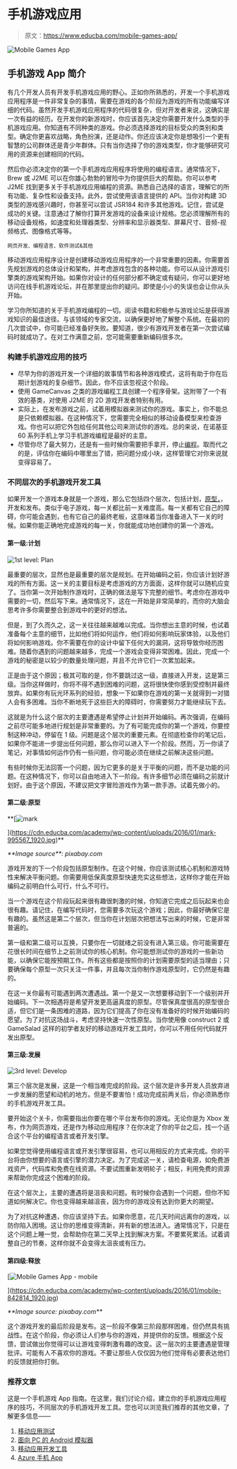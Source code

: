 # 手机游戏应用

> 原文：<https://www.educba.com/mobile-games-app/>

![Mobile Games App](img/420a966d80526d5221158ef104ba0e26.png)



## 手机游戏 App 简介

有几个开发人员有开发手机游戏应用的野心。正如你所熟悉的，开发一个手机游戏应用程序是一件非常复杂的事情，需要在游戏的各个阶段为游戏的所有功能编写详细的代码。虽然开发手机游戏应用程序的代码很复杂，但对开发者来说，这确实是一次有益的经历。在开发你的新游戏时，你应该首先决定你需要开发什么类型的手机游戏应用。你知道有不同种类的游戏。你必须选择游戏的目标受众的类别和类型。确定你更喜欢战略，角色扮演，还是动作。你还应该决定你是想吸引一个更有智慧的公司群体还是青少年群体。只有当你选择了你的游戏类型，你才能够研究可用的资源来创建相同的代码。

然后你必须决定你的第一个手机游戏应用程序将使用的编程语言。通常情况下，Brew 或 J2ME 可以在你雄心勃勃的冒险中为你提供巨大的帮助。你可以参考 J2ME 找到更多关于手机游戏应用编程的资源。熟悉自己选择的语言，理解它的所有功能、复杂性和设备支持。此外，尝试使用该语言提供的 API。当你对构建 3D 类型的游戏感兴趣时，你甚至可以尝试 JSR184 和许多其他游戏。记住，尝试是成功的关键。注意通过了解你打算开发游戏的设备来设计规格。您必须理解所有的移动设备规格，如速度和处理器类型、分辨率和显示器类型、屏幕尺寸、音频-视频格式、图像格式等等。

<small>网页开发、编程语言、软件测试&其他</small>

移动游戏应用程序设计是创建移动游戏应用程序的一个非常重要的因素。你需要首先规划游戏的总体设计和架构，并考虑游戏包含的各种功能。你可以从设计游戏引擎类的游戏架构开始。如果你对设计的任何部分都不确定或有疑问，你可以更好地访问在线手机游戏论坛，并在那里提出你的疑问。即使是小小的失误也会让你从头开始。

学习你所知道的关于手机游戏编程的一切。阅读书籍和积极参与游戏论坛是获得游戏知识的最佳途径。与该领域的专家交流，以确保更好地了解整个系统。在最初的几次尝试中，你可能已经准备好失败。要知道，很少有游戏开发者在第一次尝试编码时就成功了。在对工作满意之前，您可能需要重新编码很多次。

### 构建手机游戏应用的技巧

*   尽早为你的游戏开发一个详细的故事情节和各种游戏模式，这将有助于你在后期计划游戏的复杂细节。因此，你不应该忽视这个阶段。
*   使用 GameCanvas 之类的游戏编程工具创建一个程序骨架。这附带了一个有效的基类，对使用 J2ME 的 2D 游戏开发者特别有用。
*   实际上，在发布游戏之前，试着用模拟器来测试你的游戏。事实上，你不能总是只依赖模拟器。在这种情况下，您需要完全相似的移动设备模型来检查游戏。你也可以把它外包给任何其他公司来测试你的游戏。总的来说，在诺基亚 60 系列手机上学习手机游戏编程是最好的主意。
*   尽管你尽了最大努力，还是有一些时候你需要把手拿开，停止[编程](https://www.educba.com/concepts-of-programming-languages/)。取而代之的是，评估你在编码中哪里出了错，把问题分成小块，这样管理它对你来说就变得容易了。

### 不同层次的手机游戏开发工具

如果开发一个游戏本身就是一个游戏，那么它包括四个层次，包括计划，[原型，](https://www.educba.com/prototyping-tools/ "16 Quick Prototyping Tools for Design")，开发和发布。类似于电子游戏，每一关都比前一关难度高。每一关都有它自己的障碍，你可能会遇到，也有它自己的最终老板，这意味着当你准备进入下一关的时候。如果你能正确地完成游戏的每一关，你就能成功地创建你的第一个游戏。

#### 第一级:计划

#### 

![1st level: Plan](img/3b02afc244851475830e4f98f5bc906c.png)



最重要的层次，显然也是最重要的层次是规划。在开始编码之前，你应该计划好游戏的所有方面。这一关的主要目标是考虑游戏的方方面面，这样你就可以随机应变了。当你第一次开始制作游戏时，正确的做法是写下完整的细节。考虑你在游戏中需要的一切，然后写下来。通常情况下，这在一开始是非常简单的，而你的大脑会思考许多你需要整合到游戏中的更好的想法。

但是，到了久而久之，这一关往往越来越难以完成。当你想出主意的时候，也试着准备每个主意的细节，比如他们将如何运作，他们将如何影响玩家体验，以及他们将如何影响游戏。你不需要在你的设计中留下任何大的漏洞，这将导致你经历困难。随着你遇到的问题越来越多，完成一个游戏会变得非常困难。因此，完成一个游戏的秘密是以较少的数量处理问题，并且不允许它们一次累加起来。

正是由于这个原因；极其可取的是，你不要跳过这一级，直接进入开发，这是第三级。当你这样做时，你将不得不遇到困难的问题，这将很快使你感到受控制并最终放弃。如果你有玩光环系列的经验，想象一下如果你在游戏的第一关就得到一对猎人会有多困难。当你不断地死于这些巨大的障碍时，你需要努力才能继续玩下去。

这就是为什么这个层次的主要遭遇是希望停止计划并开始编码。再次强调，在编码之前尽可能多地进行规划是非常重要的。为了有可能完成你的第一个游戏，你要控制这种冲动，停留在 1 级。问题是这个层次的重要元素。在彻底检查你的笔记后，如果你不能进一步提出任何问题，那么你可以进入下一个阶段。然而，万一你读了笔记，对事情如何运作仍有一些问题，你可能必须在继续之前解决这些问题。

有些时候你无法回答一个问题，因为它更多的是关于平衡的问题，而不是功能的问题。在这种情况下，你可以自由地进入下一阶段。有许多细节必须在编码之前就计划好。由于这个原因，不建议把文字冒险游戏作为第一款手游。试着先做小的。

#### 第二级:原型

**[![mark](img/5b7003d148939863104d7cf84d618850.png)

](https://cdn.educba.com/academy/wp-content/uploads/2016/01/mark-995567_1920.jpg)** 

<address>**Image source**: pixabay.com</address>

游戏开发的下一个阶段包括原型制作。在这个时候，你应该测试核心机制和游戏特性来解决平衡问题。你需要用低保真度原型快速充实这些想法，这样你才能在开始编码之前明白什么可行，什么不可行。

当一个游戏在这个阶段玩起来很有趣很刺激的时候，你知道它完成之后玩起来也会很有趣。请记住，在编写代码时，您需要多次玩这个游戏；因此，你最好确保它是有趣的。虽然这是第二个层次，但当你在计划层次把想法写出来的时候，它是非常普遍的。

第一级和第二级可以互换，只要你在一切就绪之前没有进入第三级。你可能需要在花很长时间在细节上之前测试你的核心机制。你可能想测试你的游戏的一些新功能，以确保它能按预期工作。所有这些都是按照你的计划需要原型的适当理由；只要确保每个原型一次只关注一件事，并且每次当你制作游戏原型时，它仍然是有趣的。

在这一关你最有可能遇到两次遭遇战。第一个是又一次想要移动到下一个级别并开始编码。下一次相遇将是希望开发更高逼真度的原型。尽管保真度很高的原型很合适，但它们是一条困难的道路，因为它们提高了你在没有准备好的时候开始编码的愿望。为了对抗这场战斗，考虑坚持快速一次性原型。当你使用像 construct 2 或 GameSalad 这样的初学者友好的移动游戏开发工具时，你可以不用任何代码就开发出原型。

#### 第三级:发展

![3rd level: Develop](img/51b4a3ec0dc4dab9eadb41511ab1995f.png)



第三个层次是发展，这是一个相当难完成的阶段。这个层次是许多开发人员放弃进一步发展的愿望和动机的地方。但是不要害怕！成功完成前两关后，你必须熟悉你的手机游戏开发工具。

要开始这个关卡，你需要指出你要在哪个平台发布你的游戏。无论你是为 Xbox 发布，作为网页游戏，还是作为移动应用程序？在你决定了你的平台之后，找一个适合这个平台的编程语言或者开发引擎。

如果您觉得使用编程语言或开发引擎很容易，也可以用相反的方式来完成。你的平台将由你想要的语言或引擎的潜力决定。为了完成这一关，请检查电源，如免费游戏资产，代码库和免费在线资源。不要试图重新发明轮子；相反，利用免费的资源来帮助你完成这个困难的阶段。

在这个层次上，主要的遭遇将是沮丧和问题。有时候你会遇到一个问题，但你不知道如何解决它。你也变得越来越沮丧，因为你的游戏没有达到你更大的期望。

为了对抗这种遭遇，你应该坚持下去。如果你愿意，花几天时间远离你的游戏，以防你陷入困境。这让你的思维变得清新，并有新的想法进入。通常情况下，只是在这个问题上睡一觉，会帮助你在第二天早上找到解决方案。不要累死累活。试着调整自己的节奏，这样你就不会变得太沮丧或有压力。

#### 第四级:释放

[![Mobile Games App - mobile](img/9e063ff8973da138272defc07ca0b179.png)

](https://cdn.educba.com/academy/wp-content/uploads/2016/01/mobile-842814_1920.jpg) 

<address>**Image source: pixabay.com**</address>

这个游戏开发的最后阶段是发布。这一阶段不像第三阶段那样困难，但仍然具有挑战性。在这个阶段，你必须让人们参与你的游戏，并提供你的反馈。根据这个反馈，尝试做出你觉得可以让游戏变得刺激有趣的改变。这一层次的主要遭遇是管理批评。可能有人不喜欢你的游戏。不要让那些人仅仅因为他们觉得有必要表达他们的反馈就把你打倒。

### 推荐文章

这是一个手机游戏 App 指南。在这里，我们讨论介绍，建立你的手机游戏应用程序的技巧，不同层次的手机游戏开发工具。您也可以浏览我们推荐的其他文章，了解更多信息——

1.  [移动应用测试](https://www.educba.com/testing-of-mobile-application/)
2.  [面向 PC 的 Android 模拟器](https://www.educba.com/free-android-emulators-for-pc/)
3.  [移动应用开发工具](https://www.educba.com/mobile-apps-development-tools/)
4.  [Azure 手机 App](https://www.educba.com/azure-mobile-app/)





